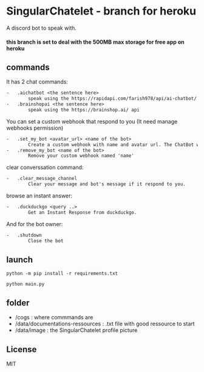 # SingularChatelet - branch for heroku

A discord bot to speak with.

#### this branch is set to deal with the 500MB max storage for free app on heroku

## commands

It has 2 chat commands:
```txt
-   .aichatbot <the sentence here>
        speak using the https://rapidapi.com/farish978/api/ai-chatbot/ api
-   .brainshopai <the sentence here>
        speak using the https://brainshop.ai/ api
```
You can set a custom webhook that respond to you (It need manage webhooks permission)
```txt
-	.set_my_bot <avatar_url> <name of the bot>
		Create a custom webhook with name and avatar url. The ChatBot will speek with it.
-	.remove_my_bot <name of the bot>
		Remove your custom webhook named 'name'
```
clear converssation command:
```txt
-   .clear_message_channel
        Clear your message and bot's message if it respond to you.
```
browse an instant answer:
```txt
-   .duckduckgo <query ..>
        Get an Instant Response from duckduckgo.
```
And for the bot owner:
```txt
-   .shutdown
        Close the bot
```

## launch

```shell
python -m pip install -r requirements.txt
```

```shell
python main.py
```

## folder

-   /cogs                               : where commmands are
-   /data/documentations-ressources     : .txt file with good ressource to start
-   /data/image                         : the SingularChatelet profile picture

## License
MIT
